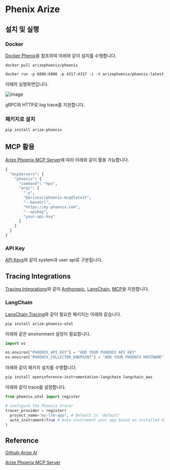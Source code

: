 # Phenix Arize

## 설치 및 실행

### Docker

[Docker Phenix](https://arize.com/docs/phoenix/self-hosting/deployment-options/docker#docker)을 참조하여 아래와 같이 설치를 수행합니다.

```text
docker pull arizephoenix/phoenix

docker run -p 6006:6006 -p 4317:4317 -i -t arizephoenix/phoenix:latest
```

이때의 실행화면입니다.

![image](https://github.com/user-attachments/assets/d78b6b9e-9716-46d4-87c7-87585adc9bbb)

gRPC와 HTTP로 log trace를 지원합니다.

### 패키지로 설치

```text
pip install arize-phoenix
```



## MCP 활용

[Arize Phoenix MCP Server](https://github.com/Arize-ai/phoenix/tree/main/js/packages/phoenix-mcp)에 따라 아래와 같이 활용 가능합니다.

```python
{
  "mcpServers": {
    "phoenix": {
      "command": "npx",
      "args": [
        "-y",
        "@arizeai/phoenix-mcp@latest",
        "--baseUrl",
        "https://my-phoenix.com",
        "--apiKey",
        "your-api-key"
      ]
    }
  }
}
```

### API Key

[API Keys](https://arize.com/docs/phoenix/settings/api-keys)와 같이 system과 user api로 구분됩니다.

## Tracing Integrations

[Tracing Integrations](https://github.com/Arize-ai/phoenix?tab=readme-ov-file#tracing-integrations)와 같이 [Anthoropic](https://arize.com/docs/phoenix/integrations/llm-providers/anthropic), [LangChain](https://arize.com/docs/phoenix/integrations/frameworks/langchain), [MCP](https://arize.com/docs/phoenix/integrations/model-context-protocol)을 지원합니다.

### LangChain

[LangChain Tracing](https://arize.com/docs/phoenix/integrations/frameworks/langchain/langchain-tracing)와 같이 필요한 패키지는 아래와 같습니다.

```text
pip install arize-phoenix-otel
```

아래와 같은 environment 설정이 필요합니다.

```python
import os

os.environ["PHOENIX_API_KEY"] = "ADD YOUR PHOENIX API KEY"
os.environ["PHOENIX_COLLECTOR_ENDPOINT"] = "ADD YOUR PHOENIX HOSTNAME"
```

아래와 같이 패키지 설치를 수행합니다.

```text
pip install openinference-instrumentation-langchain langchain_aws
```

아래와 같이 trace를 설정합니다.

```python
from phoenix.otel import register

# configure the Phoenix tracer
tracer_provider = register(
  project_name="my-llm-app", # Default is 'default'
  auto_instrument=True # Auto-instrument your app based on installed OI dependencies
)
```



## Reference

[Github-Arize AI](https://github.com/Arize-ai/phoenix)

[Arize Phoenix MCP Server](https://github.com/Arize-ai/phoenix/tree/main/js/packages/phoenix-mcp)
